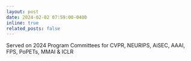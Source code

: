 ```yaml
---
layout: post
date: 2024-02-02 07:59:00-0400
inline: true
related_posts: false
---
```


Served on 2024 Program Committees for CVPR, NEURIPS, AiSEC, AAAI, FPS, PoPETs, MMAI & ICLR
